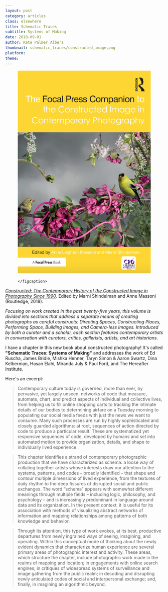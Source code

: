 ```yaml
---
layout: post
category: articles
class: elsewhere
title: Schematic Traces
subtitle: Systems of Making
date: 2018-09-01
author: Kate Palmer Albers
thumbnail: schematic_traces/constructed_image.png
platform: 
theme:
---
```


<figure class="figure-sm">
	<img src="../assets/images/schematic_traces/constructed_image.png" alt="Contstructed Image cover" />
	<figcaption>
	
	</figcaption>
</figure>

*[Constructed: The Contemporary History of the Constructed Image in Photography Since 1990](https://www.taylorfrancis.com/books/e/9781317299110)*. Edited by Marni Shindelman and Anne Massoni (Routledge, 2018). 

*Focusing on work created in the past twenty-five years, this volume is divided into sections that address a separate means of creating photographs as careful constructs: Directing Spaces, Constructing Places, Performing Space, Building Images, and Camera-less Images. Introduced by both a curator and a scholar, each section features contemporary artists in conversation with curators, critics, gallerists, artists, and art historians.*

I have a chapter in this new book about constructed photography! It's called **"Schematic Traces: Systems of Making"** and addresses the work of Ed Ruscha, James Bridle, Mishka Henner, Taryn Simon & Aaron Swartz, Dina Kelberman, Hasan Elahi, Miranda July & Paul Ford, and The Hereafter Institute. 

Here's an excerpt:

> Contemporary culture today is governed, more than ever, by pervasive, yet largely unseen, networks of code that measure, automate, chart, and predict aspects of individual and collective lives, from helping us to fill online shopping carts to tracking the intimate details of our bodies to determining airfare on a Tuesday morning to populating our social media feeds with just the news we want to consume. Many such processes are run by highly sophisticated and closely guarded algorithms: at root, sequences of action directed by code to produce a particular result. These are systematized yet responsive sequences of code, developed by humans and set into automated motion to provide organization, details, and shape to individually lived experience. 

> This chapter identifies a strand of contemporary photographic production that we have characterized as schema: a loose way of collating together artists whose interests draw our attention to the systems, patterns, and codes – broadly identified – that shape and contour multiple dimensions of lived experience, from the textures of daily rhythm to the deep fissures of disrupted social and public exchanges. The word “schema” appears with somewhat different meanings through multiple fields – including logic, philosophy, and psychology – and is increasingly predominant in language around data and its organization. In the present context, it is useful for its association with methods of visualizing abstract networks of information and mapping relationships among patterns of both knowledge and behavior. 

> Through its attention, this type of work evokes, at its best, productive departures from newly ingrained ways of seeing, imagining, and operating. Within this conceptual mode of thinking about the newly evident dynamics that characterize human experience are several primary areas of photographic interest and activity. These areas, which structure the chapter, include photographic work made in the realms of mapping and location; in engagements with online search engines; in critiques of widespread systems of surveillance and image gathering from the public realm; in decoding and disrupting newly articulated codes of social and interpersonal exchange; and, finally, in imagining an algorithmic beyond.  
